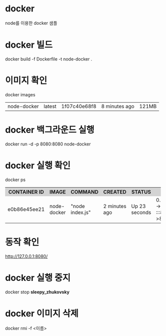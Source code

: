# docker
node를 이용한 docker 샘플

# docker 빌드
docker build -f Dockerfile -t node-docker .

# 이미지 확인
docker images 
<table>
    <tr>
        <td>node-docker</td>
        <td>latest</td>		
        <td>1f07c40e68f8</td>
        <td>8 minutes ago</td>          	
        <td>121MB</td>
    </tr>		
</table>

# docker 백그라운드 실행
docker run -d -p 8080:8080 node-docker

# docker 실행 확인
docker ps<br>

<table>
    <tr style="background-color:lightgrey">
        <th>CONTAINER ID</th>
        <th>IMAGE</th>		
        <th>COMMAND</th>
        <th>CREATED</th>
        <th>STATUS</th>
        <th>PORTS</th>
        <th>NAMES</th>
    </tr>
    <tr>
        <td>e0b86e45ee21</td>
        <td>node-docker</td>		
        <td>"node index.js"</td>
        <td>2 minutes ago</td>          	
        <td>Up 23 seconds</td>
        <td>0.0.0.0:8080->8080/tcp, :::8080->8080/tcp</td>
        <td>sleepy_zhukovsky</td>
    </tr>		
</table>

# 동작 확인
http://127.0.0.1:8080/

# docker 실행 중지
docker stop <b>sleepy_zhukovsky</b>

# docker 이미지 삭제 
docker rmi -f  <이름>

